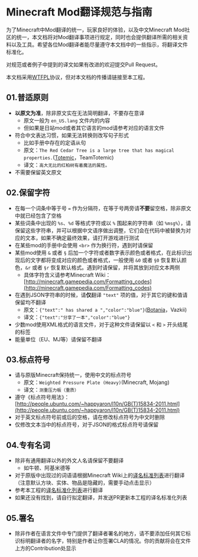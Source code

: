 # Minecraft Mod翻译规范与指南

为了Minecraft中Mod翻译的统一，玩家良好的体验，以及中文Minecraft Mod社区的统一，本文档将对Mod翻译事项进行规定，同时也会提供翻译所需的相关资料以及工具。希望各位Mod翻译者能尽量遵守本文档中的一些指示，将翻译文件标准化。

对规范或者例子中提到的译文如果有改进的欢迎提交Pull Request。

本文档采用[WTFPL](http://www.wtfpl.net/about/)协议，但对本文档的传播请链接至本工程。

## 01.普适原则

- **以原文为准**，除非原文实在无法简明翻译，不要存在意译
	- 原文一般为 `en_US.lang` 文件内的内容
	- 但如果是日站mod或者其它语言的mod请参考对应的语言文件
- 符合中文表达习惯，如果无法转换则改写句子形式
	- 比如手册中存在的定语从句
	- 原文：`The Red Cedar Tree is a large tree that has magical properties.`([Totemic](https://github.com/TeamTotemic/Totemic)，TeamTotemic)
	- 译文：`高大无比的红柏树有着魔法的属性。`
- 不需要保留英文原文

## 02.保留字符

- 在每一个词条中等于号 `=` 作为分隔符，在等于号两旁请**不要**留空格，除非原文中就已经包含了空格
- 某些词条中出现的 `%s`、`%d` 等格式字符或以 `%` 围起来的字符串（如 `%msg%`），请保留这些字符串，并可以根据中文语序做出调整，它们会在代码中被替换为对应的文本，如果不确定最终效果，请打开游戏进行测试
- 在某些mod的手册中会使用 `<br>` 作为换行符，遇到时请保留
- 某些mod使用 `&` 或者 `§` 后加一个字符或者数字表示颜色或者格式，在此标识出现后的文字都将变成对应的颜色或者格式，一般使用 `&0` 或者 `§0` 恢复默认颜色，`&r` 或者 `§r` 恢复默认格式。遇到时请保留，并将其放到对应文本两侧
	- 具体字符含义请参考Minecraft Wiki：[http://minecraft.gamepedia.com/Formatting_codes](http://minecraft.gamepedia.com/Formatting_codes)
- 在遇到JSON字符串的时候，请**仅**翻译 `"text"` 项的值，对于其它的键和值请保留均不翻译
	- 原文：`{"text":" has shared a ","color":"blue"}`([Botania](https://github.com/Vazkii/Botania)，Vazkii)
	- 译文：`{"text":"分享了一本","color":"blue"}`
- 少数mod使用XML格式的语言文件，对于这种文件请保留以 `<` 和 `>` 开头结尾的标签
- 能量单位（EU、MJ等）请保留不翻译

## 03.标点符号

- 请与原版Minecraft保持统一，使用中文的标点符号
	- 原文：`Weighted Pressure Plate (Heavy)`(Minecraft, Mojang)
	- 译文：`测重压力板（重质）`
- 遵守《标点符号用法》：[http://people.ubuntu.com/~happyaron/l10n/GB(T)15834-2011.html](http://people.ubuntu.com/~happyaron/l10n/GB(T)15834-2011.html)
- 对于英文标点符号前或后的空格，请在修改标点符号为中文时删除
- 仅修改文本当中的标点符号，对于JSON的格式标点符号请保留

## 04.专有名词

- 除非有通用翻译以外的外文人名请保留不要翻译
	- 如牛顿、阿基米德等
- 对于原版中出现过的词语请根据Minecraft Wiki上的[译名标准列表](http://minecraft-zh.gamepedia.com/Minecraft_Wiki:%E8%AF%91%E5%90%8D%E6%A0%87%E5%87%86%E5%8C%96)进行翻译（注意默认方块、实体、物品是隐藏的，需要手动点击显示）
- 参考本工程的[译名标准化列表]()进行翻译
- 如果还没有找到，请自行拟定翻译，并发送PR更新本工程的译名标准化列表

## 05.署名

- 除非作者在语言文件中专门提供了翻译者署名的地方，请不要添加任何其它标识标明翻译者的名字，特别是作者让你签署CLA的情况。你的贡献将会在文件上方的Contribution处显示
